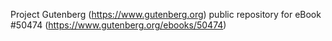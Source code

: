 Project Gutenberg (https://www.gutenberg.org) public repository for
eBook #50474 (https://www.gutenberg.org/ebooks/50474)

